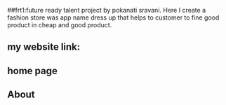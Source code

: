 ##frt1:future ready talent project by pokanati
 sravani.
Here I create a fashion store was app name dress up
 that helps to customer to fine good product
 in cheap and good product.
## my website link:


## home page

## About

